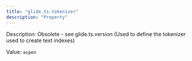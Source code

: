 ```yaml
---
title: "glide.ts.tokenizer"
description: "Property"
---
```


Description: Obsolete - see glide.ts.version (Used to define the tokenizer used to create text indexes)

Value: `aspen`